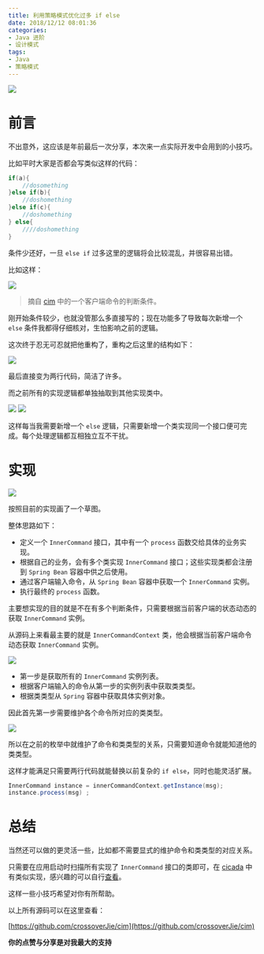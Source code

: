```yaml
---
title: 利用策略模式优化过多 if else
date: 2018/12/12 08:01:36 
categories: 
- Java 进阶
- 设计模式
tags: 
- Java
- 策略模式
---
```


![](https://ws1.sinaimg.cn/large/006tNc79gy1fzon6u7cf7j31cn0u0n82.jpg)

# 前言

不出意外，这应该是年前最后一次分享，本次来一点实际开发中会用到的小技巧。

<!--more-->

比如平时大家是否都会写类似这样的代码：

```java
if(a){
	//dosomething
}else if(b){
	//doshomething
}else if(c){
	//doshomething
} else{
	////doshomething
}
```

条件少还好，一旦 `else if` 过多这里的逻辑将会比较混乱，并很容易出错。

比如这样：

![](https://ws3.sinaimg.cn/large/006tNc79gy1fzomzhmdt4j31dt0u0akg.jpg)

> 摘自 [cim](https://github.com/crossoverJie/cim) 中的一个客户端命令的判断条件。


刚开始条件较少，也就没管那么多直接写的；现在功能多了导致每次新增一个 `else` 条件我都得仔细核对，生怕影响之前的逻辑。

这次终于忍无可忍就把他重构了，重构之后这里的结构如下：

![](https://ws1.sinaimg.cn/large/006tNc79gy1fzonach7qrj31e60fkq5a.jpg)

最后直接变为两行代码，简洁了许多。

而之前所有的实现逻辑都单独抽取到其他实现类中。

![](https://ws3.sinaimg.cn/large/006tNc79gy1fzonc9y7voj30ds09o0u0.jpg)
![](https://ws2.sinaimg.cn/large/006tNc79gy1fzond3y6ruj31e80e0gov.jpg)

这样每当我需要新增一个 `else` 逻辑，只需要新增一个类实现同一个接口便可完成。每个处理逻辑都互相独立互不干扰。


# 实现

![](https://ws3.sinaimg.cn/large/006tNc79gy1fzoojq332xj315g0k4gq8.jpg)

按照目前的实现画了一个草图。

整体思路如下：
- 定义一个 `InnerCommand` 接口，其中有一个 `process` 函数交给具体的业务实现。
- 根据自己的业务，会有多个类实现 `InnerCommand` 接口；这些实现类都会注册到 `Spring Bean` 容器中供之后使用。
- 通过客户端输入命令，从 `Spring Bean` 容器中获取一个 `InnerCommand` 实例。
- 执行最终的 `process` 函数。


主要想实现的目的就是不在有多个判断条件，只需要根据当前客户端的状态动态的获取 `InnerCommand` 实例。

从源码上来看最主要的就是 `InnerCommandContext` 类，他会根据当前客户端命令动态获取 `InnerCommand` 实例。

![](https://ws2.sinaimg.cn/large/006tNc79gy1fzoowixr31j31do0modli.jpg)

- 第一步是获取所有的 `InnerCommand` 实例列表。
- 根据客户端输入的命令从第一步的实例列表中获取类类型。
- 根据类类型从 `Spring` 容器中获取具体实例对象。


因此首先第一步需要维护各个命令所对应的类类型。

![](https://ws4.sinaimg.cn/large/006tNc79gy1fzoozp44ofj310q0aowhy.jpg)

所以在之前的枚举中就维护了命令和类类型的关系，只需要知道命令就能知道他的类类型。


这样才能满足只需要两行代码就能替换以前复杂的 `if else`，同时也能灵活扩展。

```java
InnerCommand instance = innerCommandContext.getInstance(msg);
instance.process(msg) ;
```

# 总结

当然还可以做的更灵活一些，比如都不需要显式的维护命令和类类型的对应关系。

只需要在应用启动时扫描所有实现了 `InnerCommand` 接口的类即可，在 [cicada](https://github.com/TogetherOS/cicada) 中有类似实现，感兴趣的可以自行[查看](https://github.com/TogetherOS/cicada)。

这样一些小技巧希望对你有所帮助。


以上所有源码可以在这里查看：

[https://github.com/crossoverJie/cim](https://github.com/crossoverJie/cim)


**你的点赞与分享是对我最大的支持**

